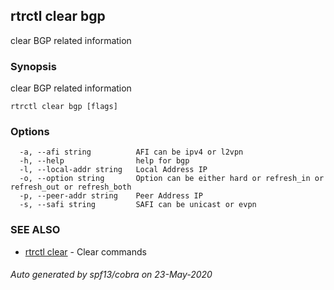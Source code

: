 ## rtrctl clear bgp

clear BGP related information

### Synopsis


clear BGP related information

```
rtrctl clear bgp [flags]
```

### Options

```
  -a, --afi string          AFI can be ipv4 or l2vpn
  -h, --help                help for bgp
  -l, --local-addr string   Local Address IP
  -o, --option string       Option can be either hard or refresh_in or refresh_out or refresh_both
  -p, --peer-addr string    Peer Address IP
  -s, --safi string         SAFI can be unicast or evpn
```

### SEE ALSO
* [rtrctl clear](rtrctl_clear.md)	 - Clear commands

###### Auto generated by spf13/cobra on 23-May-2020
